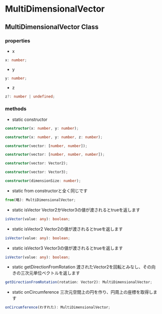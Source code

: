 # MultiDimensionalVector

## MultiDimensionalVector Class

### properties

- x
```ts
x: number;
```

- y
```ts
y: number;
```

- z
```ts
z?: number | undefined;
```

### methods

- static constructor
```ts
constructor(x: number, y: number);

constructor(x: number, y: number, z: number);

constructor(vector: [number, number]);

constructor(vector: [number, number, number]);

constructor(vector: Vector2);

constructor(vector: Vector3);

constructor(dimensionSize: number);
```

- static from
constructorと全く同じです
```ts
from(略): MultiDimensionalVector;
```

- static isVector
Vector2かVector3の値が渡されるとtrueを返します
```ts
isVector(value: any): boolean;
```

- static isVector2
Vector2の値が渡されるとtrueを返します
```ts
isVector(value: any): boolean;
```

- static isVector3
Vector3の値が渡されるとtrueを返します
```ts
isVector(value: any): boolean;
```

- static getDirectionFromRotation
渡されたVector2を回転とみなし、その向きの三次元単位ベクトルを返します
```ts
getDirectionFromRotation(rotation: Vector2): MultiDimensionalVector;
```

- static onCircumference
三次元空間上の円を作り、円周上の座標を取得します
```ts
onCircumference(わすれた): MultiDimensionalVector;
```
